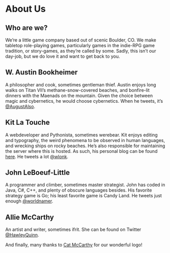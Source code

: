 About Us
========

Who are we?
-----------

We’re a little game company based out of scenic Boulder, CO. We make tabletop
role-playing games, particularly games in the indie-RPG game tradition, or
story-games, as they’re called by some. Sadly, this isn’t our day-job, but we
do love it and want to get back to you.

W. Austin Bookheimer
--------------------

A philosopher and cook, sometimes gentleman thief. Austin enjoys long walks on
Titan VII’s methane-snow-covered beaches, and bonfire-lit dinners with the
Maenads on the mountain. Given the choice between magic and cybernetics, he
would choose cybernetics. When he tweets, it’s
[@AugustAlso](http://twitter.com/AugustAlso).

Kit La Touche
-------------

A webdeveloper and Pythonista, sometimes werebear. Kit enjoys editing and
typography, the weird phenomena to be observed in human languages, and
wrecking ships on rocky beaches. He’s also responsible for maintaining the
server where this is hosted. As such, his personal blog can be found
[here](http://transneptune.net/blog/). He tweets a lot
[@wlonk](http://twitter.com/wlonk).

John LeBoeuf-Little
-------------------

A programmer and climber, sometimes master strategist. John has coded in Java,
C#, C++, and plenty of obscure languages besides. His favorite strategy game
is Go; his least favorite game is Candy Land. He tweets just enough
[@worldnamer](http://twitter.com/worldnamer).

Allie McCarthy
--------------

An artist and writer, sometimes ifrit. She can be found on Twitter
[@HawleyQuinn](http://twitter.com/HawleyQuinn).

And finally, many thanks to [Cat McCarthy](http://catmccarthy.com/) for our
wonderful logo!

